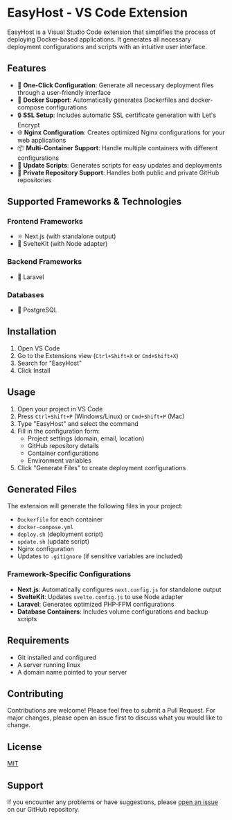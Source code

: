 # EasyHost - VS Code Extension

EasyHost is a Visual Studio Code extension that simplifies the process of deploying Docker-based applications. It generates all necessary deployment configurations and scripts with an intuitive user interface.

## Features

- 🎯 **One-Click Configuration**: Generate all necessary deployment files through a user-friendly interface
- 🐳 **Docker Support**: Automatically generates Dockerfiles and docker-compose configurations
- 🔒 **SSL Setup**: Includes automatic SSL certificate generation with Let's Encrypt
- 🌐 **Nginx Configuration**: Creates optimized Nginx configurations for your web applications
- 📦 **Multi-Container Support**: Handle multiple containers with different configurations
- 🔄 **Update Scripts**: Generates scripts for easy updates and deployments
- 🔐 **Private Repository Support**: Handles both public and private GitHub repositories

## Supported Frameworks & Technologies

### Frontend Frameworks

- ⚛️ Next.js (with standalone output)
- 🎯 SvelteKit (with Node adapter)

### Backend Frameworks

- 🚀 Laravel

### Databases

- 🐘 PostgreSQL

## Installation

1. Open VS Code
2. Go to the Extensions view (`Ctrl+Shift+X` or `Cmd+Shift+X`)
3. Search for "EasyHost"
4. Click Install

## Usage

1. Open your project in VS Code
2. Press `Ctrl+Shift+P` (Windows/Linux) or `Cmd+Shift+P` (Mac)
3. Type "EasyHost" and select the command
4. Fill in the configuration form:
   - Project settings (domain, email, location)
   - GitHub repository details
   - Container configurations
   - Environment variables
5. Click "Generate Files" to create deployment configurations

## Generated Files

The extension will generate the following files in your project:

- `Dockerfile` for each container
- `docker-compose.yml`
- `deploy.sh` (deployment script)
- `update.sh` (update script)
- Nginx configuration
- Updates to `.gitignore` (if sensitive variables are included)

### Framework-Specific Configurations

- **Next.js**: Automatically configures `next.config.js` for standalone output
- **SvelteKit**: Updates `svelte.config.js` to use Node adapter
- **Laravel**: Generates optimized PHP-FPM configurations
- **Database Containers**: Includes volume configurations and backup scripts

## Requirements

- Git installed and configured
- A server running linux
- A domain name pointed to your server

## Contributing

Contributions are welcome! Please feel free to submit a Pull Request. For major changes, please open an issue first to discuss what you would like to change.

## License

[MIT](LICENSE.md)

## Support

If you encounter any problems or have suggestions, please [open an issue](https://github.com/frbarbre/easy-host/issues) on our GitHub repository.
